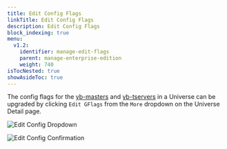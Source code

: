 ```yaml
---
title: Edit Config Flags
linkTitle: Edit Config Flags
description: Edit Config Flags
block_indexing: true
menu:
  v1.2:
    identifier: manage-edit-flags
    parent: manage-enterprise-edition
    weight: 740
isTocNested: true
showAsideToc: true
---
```


The config flags for the [yb-masters](../../../admin/yb-master/) and [yb-tservers](../../../admin/yb-tserver/) in a Universe can be upgraded by clicking `Edit GFlags` from the `More` dropdown on the Universe Detail page.

![Edit Config Dropdown](/images/ee/edit-config-1.png)

![Edit Config Confirmation](/images/ee/edit-config-2.png)

